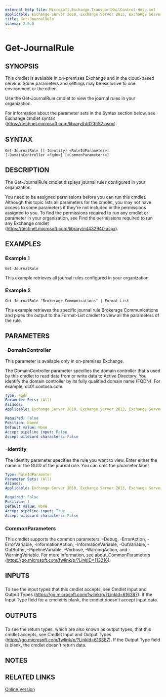 ```yaml
---
external help file: Microsoft.Exchange.TransportMailControl-Help.xml
applicable: Exchange Server 2010, Exchange Server 2013, Exchange Server 2016, Exchange Online
title: Get-JournalRule
schema: 2.0.0
---
```


# Get-JournalRule

## SYNOPSIS
This cmdlet is available in on-premises Exchange and in the cloud-based service. Some parameters and settings may be exclusive to one environment or the other.

Use the Get-JournalRule cmdlet to view the journal rules in your organization.

For information about the parameter sets in the Syntax section below, see Exchange cmdlet syntax (https://technet.microsoft.com/library/bb123552.aspx).

## SYNTAX

```
Get-JournalRule [[-Identity] <RuleIdParameter>] 
[-DomainController <Fqdn>] [<CommonParameters>]
```

## DESCRIPTION
The Get-JournalRule cmdlet displays journal rules configured in your organization.

You need to be assigned permissions before you can run this cmdlet. Although this topic lists all parameters for the cmdlet, you may not have access to some parameters if they're not included in the permissions assigned to you. To find the permissions required to run any cmdlet or parameter in your organization, see Find the permissions required to run any Exchange cmdlet (https://technet.microsoft.com/library/mt432940.aspx).

## EXAMPLES

### Example 1
```
Get-JournalRule
```

This example retrieves all journal rules configured in your organization.

### Example 2
```
Get-JournalRule "Brokerage Communications" | Format-List
```

This example retrieves the specific journal rule Brokerage Communications and pipes the output to the Format-List cmdlet to view all the parameters of the rule.

## PARAMETERS

### -DomainController
This parameter is available only in on-premises Exchange.

The DomainController parameter specifies the domain controller that's used by this cmdlet to read data from or write data to Active Directory. You identify the domain controller by its fully qualified domain name (FQDN). For example, dc01.contoso.com.

```yaml
Type: Fqdn
Parameter Sets: (All)
Aliases:
Applicable: Exchange Server 2010, Exchange Server 2013, Exchange Server 2016

Required: False
Position: Named
Default value: None
Accept pipeline input: False
Accept wildcard characters: False
```

### -Identity
The Identity parameter specifies the rule you want to view. Enter either the name or the GUID of the journal rule. You can omit the parameter label.

```yaml
Type: RuleIdParameter
Parameter Sets: (All)
Aliases:
Applicable: Exchange Server 2010, Exchange Server 2013, Exchange Server 2016, Exchange Online

Required: False
Position: 1
Default value: None
Accept pipeline input: True
Accept wildcard characters: False
```

### CommonParameters
This cmdlet supports the common parameters: -Debug, -ErrorAction, -ErrorVariable, -InformationAction, -InformationVariable, -OutVariable, -OutBuffer, -PipelineVariable, -Verbose, -WarningAction, and -WarningVariable. For more information, see about_CommonParameters (https://go.microsoft.com/fwlink/p/?LinkID=113216).

## INPUTS

###  
To see the input types that this cmdlet accepts, see Cmdlet Input and Output Types (https://go.microsoft.com/fwlink/p/?LinkId=616387). If the Input Type field for a cmdlet is blank, the cmdlet doesn't accept input data.

## OUTPUTS

###  
To see the return types, which are also known as output types, that this cmdlet accepts, see Cmdlet Input and Output Types (https://go.microsoft.com/fwlink/p/?LinkId=616387). If the Output Type field is blank, the cmdlet doesn't return data.

## NOTES

## RELATED LINKS

[Online Version](https://technet.microsoft.com/library/7620913f-cf28-4e82-983f-61a79f0b6e5a.aspx)
